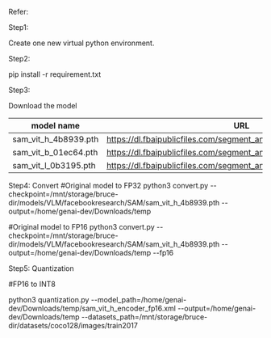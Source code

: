 Refer:

Step1:

Create one new virtual python environment.


Step2:

pip install -r requirement.txt

Step3: 

Download the model

| model name           | URL                                                          |
| -------------------- | ------------------------------------------------------------ |
| sam_vit_h_4b8939.pth | https://dl.fbaipublicfiles.com/segment_anything/sam_vit_h_4b8939.pth |
| sam_vit_b_01ec64.pth | https://dl.fbaipublicfiles.com/segment_anything/sam_vit_b_01ec64.pth |
| sam_vit_l_0b3195.pth | https://dl.fbaipublicfiles.com/segment_anything/sam_vit_l_0b3195.pth |

Step4: Convert
#Original model to FP32
python3 convert.py --checkpoint=/mnt/storage/bruce-dir/models/VLM/facebookresearch/SAM/sam_vit_h_4b8939.pth --output=/home/genai-dev/Downloads/temp

#Original model to FP16
python3 convert.py --checkpoint=/mnt/storage/bruce-dir/models/VLM/facebookresearch/SAM/sam_vit_h_4b8939.pth --output=/home/genai-dev/Downloads/temp --fp16


Step5: Quantization

#FP16 to INT8

python3 quantization.py --model_path=/home/genai-dev/Downloads/temp/sam_vit_h_encoder_fp16.xml  --output=/home/genai-dev/Downloads/temp --datasets_path=/mnt/storage/bruce-dir/datasets/coco128/images/train2017


